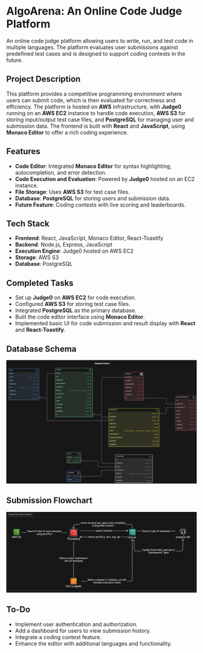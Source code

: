 # AlgoArena: An Online Code Judge Platform

An online code judge platform allowing users to write, run, and test code in multiple languages. The platform evaluates user submissions against predefined test cases and is designed to support coding contests in the future.

## Project Description

This platform provides a competitive programming environment where users can submit code, which is then evaluated for correctness and efficiency. The platform is hosted on **AWS** infrastructure, with **Judge0** running on an **AWS EC2** instance to handle code execution, **AWS S3** for storing input/output test case files, and **PostgreSQL** for managing user and submission data. The frontend is built with **React** and **JavaScript**, using **Monaco Editor** to offer a rich coding experience.

## Features

- **Code Editor**: Integrated **Monaco Editor** for syntax highlighting, autocompletion, and error detection.
- **Code Execution and Evaluation**: Powered by **Judge0** hosted on an EC2 instance.
- **File Storage**: Uses **AWS S3** for test case files.
- **Database**: **PostgreSQL** for storing users and submission data.
- **Future Feature**: Coding contests with live scoring and leaderboards.

## Tech Stack

- **Frontend**: React, JavaScript, Monaco Editor, React-Toastify
- **Backend**: Node.js, Express, JavaScript
- **Execution Engine**: Judge0 hosted on AWS EC2
- **Storage**: AWS S3
- **Database**: PostgreSQL

## Completed Tasks

- Set up **Judge0** on **AWS EC2** for code execution.
- Configured **AWS S3** for storing test case files.
- Integrated **PostgreSQL** as the primary database.
- Built the code editor interface using **Monaco Editor**.
- Implemented basic UI for code submission and result display with **React** and **React-Toastify**.

## Database Schema

![Database Schema](assets/database-schema.png)

[//]: # (> This section should describe the structure of the database, including tables and their relationships. Update the image and add specific details about tables, columns, data types, and constraints.)

## Submission Flowchart

![Submission Flowchart](assets/submission-flowchart.png)

[//]: # (> This section explains the code submission process. Add details on each step of the flow, including how user code is processed, evaluated, and how results are returned to the user.)

## To-Do

- Implement user authentication and authorization.
- Add a dashboard for users to view submission history.
- Integrate a coding contest feature.
- Enhance the editor with additional languages and functionality.
